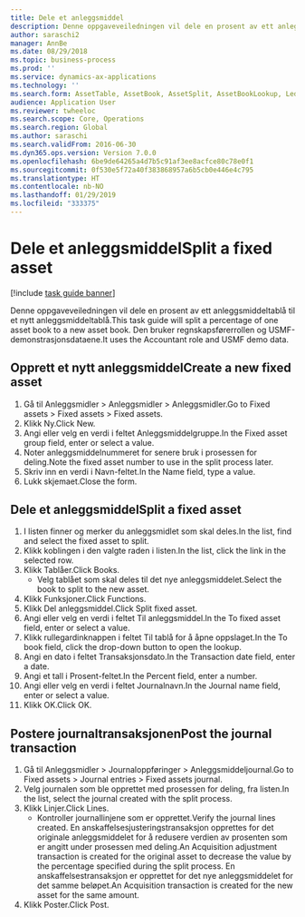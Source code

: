 ```yaml
---
title: Dele et anleggsmiddel
description: Denne oppgaveveiledningen vil dele en prosent av ett anleggsmiddeltablå til et nytt anleggsmiddeltablå.
author: saraschi2
manager: AnnBe
ms.date: 08/29/2018
ms.topic: business-process
ms.prod: ''
ms.service: dynamics-ax-applications
ms.technology: ''
ms.search.form: AssetTable, AssetBook, AssetSplit, AssetBookLookup, LedgerJournalTable, LedgerJournalTransAsset
audience: Application User
ms.reviewer: twheeloc
ms.search.scope: Core, Operations
ms.search.region: Global
ms.author: saraschi
ms.search.validFrom: 2016-06-30
ms.dyn365.ops.version: Version 7.0.0
ms.openlocfilehash: 6be9de64265a4d7b5c91af3ee8acfce80c78e0f1
ms.sourcegitcommit: 0f530e5f72a40f383868957a6b5cb0e446e4c795
ms.translationtype: HT
ms.contentlocale: nb-NO
ms.lasthandoff: 01/29/2019
ms.locfileid: "333375"
---
```

# <a name="split-a-fixed-asset"></a><span data-ttu-id="cb15b-103">Dele et anleggsmiddel</span><span class="sxs-lookup"><span data-stu-id="cb15b-103">Split a fixed asset</span></span>

[!include [task guide banner](../../includes/task-guide-banner.md)]

<span data-ttu-id="cb15b-104">Denne oppgaveveiledningen vil dele en prosent av ett anleggsmiddeltablå til et nytt anleggsmiddeltablå.</span><span class="sxs-lookup"><span data-stu-id="cb15b-104">This task guide will split a percentage of one asset book to a new asset book.</span></span>  <span data-ttu-id="cb15b-105">Den bruker regnskapsførerrollen og USMF-demonstrasjonsdataene.</span><span class="sxs-lookup"><span data-stu-id="cb15b-105">It uses the Accountant role and USMF demo data.</span></span>


## <a name="create-a-new-fixed-asset"></a><span data-ttu-id="cb15b-106">Opprett et nytt anleggsmiddel</span><span class="sxs-lookup"><span data-stu-id="cb15b-106">Create a new fixed asset</span></span>
1. <span data-ttu-id="cb15b-107">Gå til Anleggsmidler > Anleggsmidler > Anleggsmidler.</span><span class="sxs-lookup"><span data-stu-id="cb15b-107">Go to Fixed assets > Fixed assets > Fixed assets.</span></span>
2. <span data-ttu-id="cb15b-108">Klikk Ny.</span><span class="sxs-lookup"><span data-stu-id="cb15b-108">Click New.</span></span>
3. <span data-ttu-id="cb15b-109">Angi eller velg en verdi i feltet Anleggsmiddelgruppe.</span><span class="sxs-lookup"><span data-stu-id="cb15b-109">In the Fixed asset group field, enter or select a value.</span></span>
4. <span data-ttu-id="cb15b-110">Noter anleggsmiddelnummeret for senere bruk i prosessen for deling.</span><span class="sxs-lookup"><span data-stu-id="cb15b-110">Note the fixed asset number to use in the split process later.</span></span>
5. <span data-ttu-id="cb15b-111">Skriv inn en verdi i Navn-feltet.</span><span class="sxs-lookup"><span data-stu-id="cb15b-111">In the Name field, type a value.</span></span>
6. <span data-ttu-id="cb15b-112">Lukk skjemaet.</span><span class="sxs-lookup"><span data-stu-id="cb15b-112">Close the form.</span></span>

## <a name="split-a-fixed-asset"></a><span data-ttu-id="cb15b-113">Dele et anleggsmiddel</span><span class="sxs-lookup"><span data-stu-id="cb15b-113">Split a fixed asset</span></span>
1. <span data-ttu-id="cb15b-114">I listen finner og merker du anleggsmidlet som skal deles.</span><span class="sxs-lookup"><span data-stu-id="cb15b-114">In the list, find and select the fixed asset to split.</span></span>
2. <span data-ttu-id="cb15b-115">Klikk koblingen i den valgte raden i listen.</span><span class="sxs-lookup"><span data-stu-id="cb15b-115">In the list, click the link in the selected row.</span></span>
3. <span data-ttu-id="cb15b-116">Klikk Tablåer.</span><span class="sxs-lookup"><span data-stu-id="cb15b-116">Click Books.</span></span>
    * <span data-ttu-id="cb15b-117">Velg tablået som skal deles til det nye anleggsmiddelet.</span><span class="sxs-lookup"><span data-stu-id="cb15b-117">Select the book to split to the new asset.</span></span>  
4. <span data-ttu-id="cb15b-118">Klikk Funksjoner.</span><span class="sxs-lookup"><span data-stu-id="cb15b-118">Click Functions.</span></span>
5. <span data-ttu-id="cb15b-119">Klikk Del anleggsmiddel.</span><span class="sxs-lookup"><span data-stu-id="cb15b-119">Click Split fixed asset.</span></span>
6. <span data-ttu-id="cb15b-120">Angi eller velg en verdi i feltet Til anleggsmiddel.</span><span class="sxs-lookup"><span data-stu-id="cb15b-120">In the To fixed asset field, enter or select a value.</span></span>
7. <span data-ttu-id="cb15b-121">Klikk rullegardinknappen i feltet Til tablå for å åpne oppslaget.</span><span class="sxs-lookup"><span data-stu-id="cb15b-121">In the To book field, click the drop-down button to open the lookup.</span></span>
8. <span data-ttu-id="cb15b-122">Angi en dato i feltet Transaksjonsdato.</span><span class="sxs-lookup"><span data-stu-id="cb15b-122">In the Transaction date field, enter a date.</span></span>
9. <span data-ttu-id="cb15b-123">Angi et tall i Prosent-feltet.</span><span class="sxs-lookup"><span data-stu-id="cb15b-123">In the Percent field, enter a number.</span></span>
10. <span data-ttu-id="cb15b-124">Angi eller velg en verdi i feltet Journalnavn.</span><span class="sxs-lookup"><span data-stu-id="cb15b-124">In the Journal name field, enter or select a value.</span></span>
11. <span data-ttu-id="cb15b-125">Klikk OK.</span><span class="sxs-lookup"><span data-stu-id="cb15b-125">Click OK.</span></span>

## <a name="post-the-journal-transaction"></a><span data-ttu-id="cb15b-126">Postere journaltransaksjonen</span><span class="sxs-lookup"><span data-stu-id="cb15b-126">Post the journal transaction</span></span>
1. <span data-ttu-id="cb15b-127">Gå til Anleggsmidler > Journaloppføringer > Anleggsmiddeljournal.</span><span class="sxs-lookup"><span data-stu-id="cb15b-127">Go to Fixed assets > Journal entries > Fixed assets journal.</span></span>
2. <span data-ttu-id="cb15b-128">Velg journalen som ble opprettet med prosessen for deling, fra listen.</span><span class="sxs-lookup"><span data-stu-id="cb15b-128">In the list, select the journal created with the split process.</span></span>
3. <span data-ttu-id="cb15b-129">Klikk Linjer.</span><span class="sxs-lookup"><span data-stu-id="cb15b-129">Click Lines.</span></span>
    * <span data-ttu-id="cb15b-130">Kontroller journallinjene som er opprettet.</span><span class="sxs-lookup"><span data-stu-id="cb15b-130">Verify the journal lines created.</span></span>  <span data-ttu-id="cb15b-131">En anskaffelsesjusteringstransaksjon opprettes for det originale anleggsmiddelet for å redusere verdien av prosenten som er angitt under prosessen med deling.</span><span class="sxs-lookup"><span data-stu-id="cb15b-131">An Acquisition adjustment transaction is created for the original asset to decrease the value by the percentage specified during the split process.</span></span>  <span data-ttu-id="cb15b-132">En anskaffelsestransaksjon er opprettet for det nye anleggsmiddelet for det samme beløpet.</span><span class="sxs-lookup"><span data-stu-id="cb15b-132">An Acquisition transaction is created for the new asset for the same amount.</span></span>  
4. <span data-ttu-id="cb15b-133">Klikk Poster.</span><span class="sxs-lookup"><span data-stu-id="cb15b-133">Click Post.</span></span>

